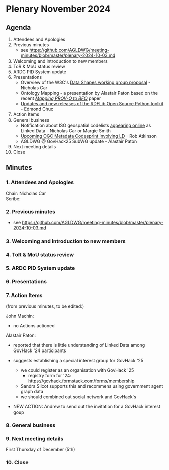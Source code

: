 # Plenary November 2024

## Agenda

1. Attendees and Apologies
2. Previous minutes
   * see https://github.com/AGLDWG/meeting-minutes/blob/master/plenary-2024-10-03.md
3. Welcoming and introduction to new members
4. ToR & MoU status review
5. ARDC PID System update
6. Presentations
     * Overview of the W3C's [Data Shapes working group proposal](https://w3c.github.io/shacl/charter-1.2/shacl-wg.html) - Nicholas Car
     * Ontology Mapping - a presentation by Alastair Paton based on the recent [_Mapping PROV-O to BFO_](https://www.arxiv.org/abs/2408.03866) paper
     * [Updates and new releases of the RDFLib Open Source Python toolkit](https://github.com/RDFLib/rdflib/releases/) - Edmond Chuc     
8. Action Items
9. General business
    * Notification about ISO geospatial codelists [appearing online](http://defs-dev.opengis.net/prez-hosted/catalogs/tc211:) as Linked Data - Nicholas Car or Margie Smith
    * [Upcoming OGC Metadata Codesprint involving LD](https://www.ogc.org/ogc-events/the-november-2024-ogc-metadata-code-sprint/) - Rob Atkinson
    * AGLDWG @ GovHack25 SubWG update - Alastair Paton
10. Next meeting details
11. Close

## Minutes

### 1. Attendees and Apologies

Chair: Nicholas Car  
Scribe:  


### 2. Previous minutes

* see https://github.com/AGLDWG/meeting-minutes/blob/master/plenary-2024-10-03.md
     
### 3. Welcoming and introduction to new members



### 4. ToR & MoU status review



### 5. ARDC PID System update


### 6. Presentations



### 7. Action Items

(from previous minutes, to be edited:)

John Machin:

* no Actions actioned

Alastair Paton:

* reported that there is little understanding of Linked Data among GovHack '24 participants
* suggests establishing a special interest group for GovHack '25
    * we could register as an organisation with GovHack '25
        * registry form for '24: <https://govhack.formstack.com/forms/membership>
    * Sandra Silcot supports this and recommens using government agent graph data
    * we should combined out social network and GovHack's

* NEW ACTION: Andrew to send out the invitation for a GovHack interest goup

### 8. General business

### 9. Next meeting details

First Thursday of December (5th)

### 10. Close
